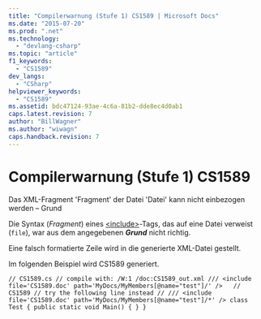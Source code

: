 ```yaml
---
title: "Compilerwarnung (Stufe 1) CS1589 | Microsoft Docs"
ms.date: "2015-07-20"
ms.prod: ".net"
ms.technology: 
  - "devlang-csharp"
ms.topic: "article"
f1_keywords: 
  - "CS1589"
dev_langs: 
  - "CSharp"
helpviewer_keywords: 
  - "CS1589"
ms.assetid: bdc47124-93ae-4c6a-81b2-dde8ec4d0ab1
caps.latest.revision: 7
author: "BillWagner"
ms.author: "wiwagn"
caps.handback.revision: 7
---
```

# Compilerwarnung (Stufe 1) CS1589
Das XML\-Fragment 'Fragment' der Datei 'Datei' kann nicht einbezogen werden – Grund  
  
 Die Syntax \(*Fragment*\) eines [\<include\>](../../csharp/programming-guide/xmldoc/include.md)\-Tags, das auf eine Datei verweist \(`file`\), war aus dem angegebenen ***Grund*** nicht richtig.  
  
 Eine falsch formatierte Zeile wird in die generierte XML\-Datei gestellt.  
  
 Im folgenden Beispiel wird CS1589 generiert.  
  
```  
// CS1589.cs // compile with: /W:1 /doc:CS1589_out.xml /// <include file='CS1589.doc' path='MyDocs/MyMembers[@name="test"]/' />   // CS1589 // try the following line instead // /// <include file='CS1589.doc' path='MyDocs/MyMembers[@name="test"]/*' /> class Test { public static void Main() { } }  
```